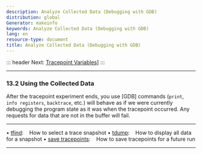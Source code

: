 ```yaml
---
description: Analyze Collected Data (Debugging with GDB)
distribution: global
Generator: makeinfo
keywords: Analyze Collected Data (Debugging with GDB)
lang: en
resource-type: document
title: Analyze Collected Data (Debugging with GDB)
---
```

::: header
Next: [Tracepoint Variables](Tracepoint-Variables.html#Tracepoint-Variables)]
:::

---

### 13.2 Using the Collected Data

After the tracepoint experiment ends, you use [GDB] commands (`print`, `info registers`, `backtrace`, etc.) will behave as if we were currently debugging the program state as it was when the tracepoint occurred. Any requests for data that are not in the buffer will fail.

---

• [tfind](tfind.html#tfind):                                         How to select a trace snapshot
• [tdump](tdump.html#tdump):                                         How to display all data for a snapshot
• [save tracepoints](save-tracepoints.html#save-tracepoints):        How to save tracepoints for a future run

---
